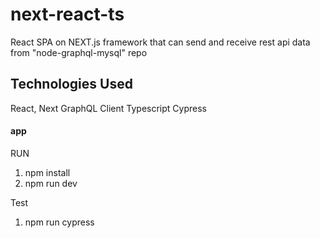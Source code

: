 # next-react-ts

React SPA on NEXT.js framework that can send and receive rest api data from "node-graphql-mysql" repo

## Technologies Used

React, Next
GraphQL Client
Typescript
Cypress

#### app

RUN

1. npm install
2. npm run dev

Test

1.  npm run cypress


